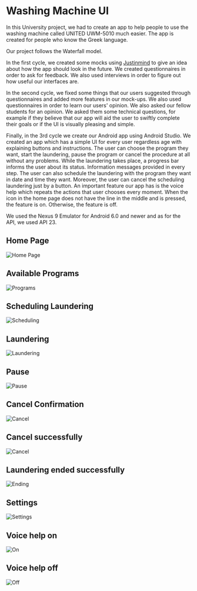 # Washing Machine UI

In this University project, we had to create an app to help people to use the washing machine called UNITED UWM-5010 much easier. The app is created for people who know the Greek language.

Our project follows the Waterfall model. 

In the first cycle, we created some mocks using [Justinmind](https://www.justinmind.com) to give an idea about how the app should look in the future. We created questionnaires in order to ask for feedback.
We also used interviews in order to figure out how useful our interfaces are.

In the second cycle, we fixed some things that our users suggested through questionnaires and added more features in our mock-ups. We also used questionnaires in order to learn our users' opinion. We also asked our fellow students for an opinion. We asked them some technical questions, for example if they believe that our app will aid the user to swiftly complete their goals or if the UI is visually pleasing and simple.

Finally, in the 3rd cycle we create our Android app using Android Studio. We created an app which has a simple UI for every user regardless age with explaining buttons and instructions. The user can choose the program they want, start the laundering, pause the program or cancel the procedure at all without any problems. While the laundering takes place, a progress bar informs the user about its status. Information messages provided in every step. The user can also schedule the laundering with the program they want in date and time they want. Moreover, the user can cancel the scheduling laundering just by a button. An important feature our app has is the voice help which repeats the actions that user chooses every moment. When the icon in the home page does not have the line in the middle and is pressed, the feature is on. Otherwise, the feature is off.

We used the Nexus 9 Emulator for Android 6.0 and newer and as for the API, we used API 23.



## Home Page
![Home Page](images/home_page.png)

## Available Programs
![Programs](images/programs.png)

## Scheduling Laundering
![Scheduling](images/scheduled.png)

## Laundering
![Laundering](images/laundering.png)

## Pause
![Pause](images/pause.png)

## Cancel Confirmation
![Cancel](images/cancel_conf.png)

## Cancel successfully 
![Cancel](images/cancel.png)

## Laundering ended successfully 
![Ending](images/ending.png)

## Settings
![Settings](images/settings.png)

## Voice help on
![On](images/on.png)

## Voice help off
![Off](images/off.png)

